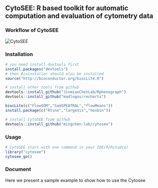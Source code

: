 ## CytoSEE: R based toolkit for automatic computation and evaluation of cytometry data




### Workflow of CytoSEE
![CytoSEE](http://bis.zju.edu.cn/CytoSEE/cytosee_workflow.png)

### Installation

```R
# you need install devtools first
install.packages("devtools")
# then Bioinstaller should also be installed
source("http://bioconductor.org/biocLite.R")

# install other tools from github
devtools::install_github("JinmiaoChenLab/Rphenograph")
devtools::install_github("madlogos/recharts")

biocLite(c("FlowSOM","SamSPEATRAL","flowMeans"))
install.package(c("Rtsne","largeVis","hexbin"))

# install CytoSEE from github
devtools::install_github("mingchen-lab/cytosee")

```

### Usage 
```R
# CytoSEE start with one command in your IDE(R/Rstudio)
library("cytosee")
cytosee_go()
```

### Document

Here we present a sample example to show how to use the Cytosee